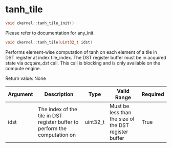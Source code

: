 # tanh_tile

```cpp
void ckernel::tanh_tile_init()
```

Please refer to documentation for any_init. 

```cpp
void ckernel::tanh_tile(uint32_t idst)
```

Performs element-wise computation of tanh on each element of a tile in DST register at index tile_index. The DST register buffer must be in acquired state via *acquire_dst* call. This call is blocking and is only available on the compute engine.

Return value: None

| Argument      | Description                                                                | Type      | Valid Range                                           | Required       |
|---------------|----------------------------------------------------------------------------|-----------|-------------------------------------------------------|----------------|
| idst          | The index of the tile in DST register buffer to perform the computation on | uint32_t  | Must be less than the size of the DST register buffer | True           |

